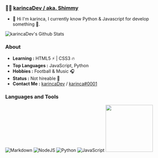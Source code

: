 ###  :man_technologist:  [karincaDev / aka. Shimmy](https://github.com/karincaDev)

* 👋 Hi I'm karinca, I currently know Python & Javascript for develop something 🚀. 

![karincaDev's Github Stats](https://github-readme-stats.vercel.app/api?username=CigolatliKarinca&theme=dark&show_icons=true)

### About

-  **Learning :** HTML5 :zap: | CSS3 :fire:    
-  **Top Languages :** JavaScript, Python
-  **Hobbies :** Football & Music :headphones:
-  **Status :** Not hireable 💼
-  **Contact Me :** [karincaDev](mailto:shimmyuwu03@gmail.com) / [karinca#0001](https://discord.gg/pEVS4A8vTe)


### Languages and Tools

![Markdown](https://img.shields.io/badge/markdown-%23000000.svg?style=for-the-badge&logo=markdown&logoColor=white)
![NodeJS](https://img.shields.io/badge/node.js-%2343853D.svg?style=for-the-badge&logo=node.js&logoColor=white)
![Python](https://img.shields.io/badge/python-%2314354C.svg?style=for-the-badge&logo=python&logoColor=white)
![JavaScript](https://img.shields.io/badge/javascript-%23323330.svg?style=for-the-badge&logo=javascript&logoColor=%23F7DF1E)
 <img height= "150" src="https://github-readme-stats.vercel.app/api/top-langs/?username=BrantLauro&theme=react&layout=compact" />

